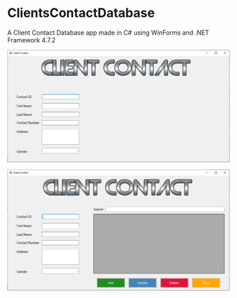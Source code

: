 # ClientsContactDatabase
A Client Contact Database app made in C# using WinForms and .NET Framework 4.7.2


![alt text](https://raw.githubusercontent.com/StanciuMihai/ClientsContactDatabase/master/preview.png)

![alt text](https://raw.githubusercontent.com/StanciuMihai/ClientsContactDatabase/master/preview2.png)
